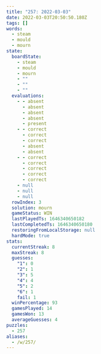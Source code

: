 ```yaml
---
title: "257: 2022-03-03"
date: 2022-03-03T20:50:50.180Z
tags: []
words:
  - steam
  - mould
  - mourn
state:
  boardState:
    - steam
    - mould
    - mourn
    - ""
    - ""
    - ""
  evaluations:
    - - absent
      - absent
      - absent
      - absent
      - present
    - - correct
      - correct
      - correct
      - absent
      - absent
    - - correct
      - correct
      - correct
      - correct
      - correct
    - null
    - null
    - null
  rowIndex: 3
  solution: mourn
  gameStatus: WIN
  lastPlayedTs: 1646340650182
  lastCompletedTs: 1646340650180
  restoringFromLocalStorage: null
  hardMode: true
stats:
  currentStreak: 8
  maxStreak: 8
  guesses:
    "1": 0
    "2": 1
    "3": 5
    "4": 4
    "5": 2
    "6": 1
    fail: 1
  winPercentage: 93
  gamesPlayed: 14
  gamesWon: 13
  averageGuesses: 4
puzzles:
  - 257
aliases:
  - /w/257/
---
```

<!-- more -->
